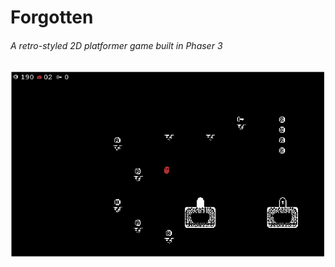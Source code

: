 # Forgotten

###### A retro-styled 2D platformer game built in Phaser 3

![](forgotten_screenshot.png)
